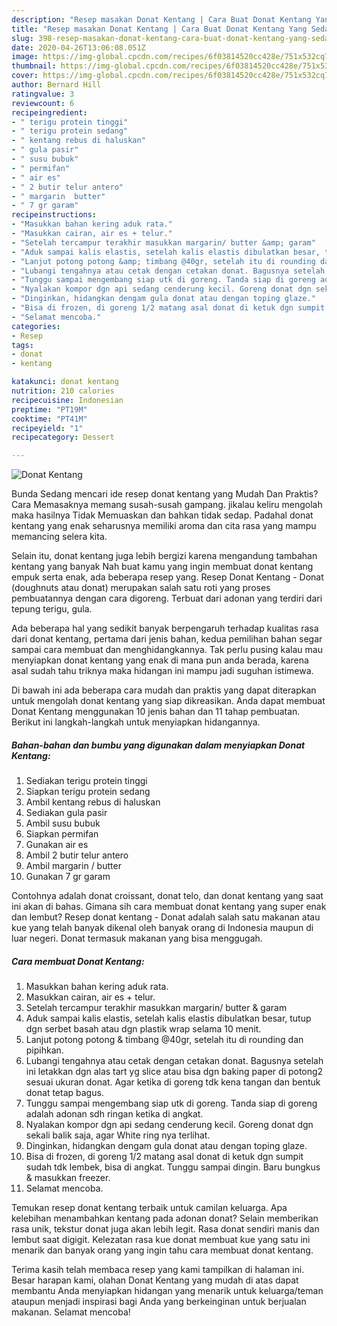 ```yaml
---
description: "Resep masakan Donat Kentang | Cara Buat Donat Kentang Yang Sedap"
title: "Resep masakan Donat Kentang | Cara Buat Donat Kentang Yang Sedap"
slug: 398-resep-masakan-donat-kentang-cara-buat-donat-kentang-yang-sedap
date: 2020-04-26T13:06:08.051Z
image: https://img-global.cpcdn.com/recipes/6f03814520cc428e/751x532cq70/donat-kentang-foto-resep-utama.jpg
thumbnail: https://img-global.cpcdn.com/recipes/6f03814520cc428e/751x532cq70/donat-kentang-foto-resep-utama.jpg
cover: https://img-global.cpcdn.com/recipes/6f03814520cc428e/751x532cq70/donat-kentang-foto-resep-utama.jpg
author: Bernard Hill
ratingvalue: 3
reviewcount: 6
recipeingredient:
- " terigu protein tinggi"
- " terigu protein sedang"
- " kentang rebus di haluskan"
- " gula pasir"
- " susu bubuk"
- " permifan"
- " air es"
- " 2 butir telur antero"
- " margarin  butter"
- " 7 gr garam"
recipeinstructions:
- "Masukkan bahan kering aduk rata."
- "Masukkan cairan, air es + telur."
- "Setelah tercampur terakhir masukkan margarin/ butter &amp; garam"
- "Aduk sampai kalis elastis, setelah kalis elastis dibulatkan besar, tutup dgn serbet basah atau dgn plastik wrap selama 10 menit."
- "Lanjut potong potong &amp; timbang @40gr, setelah itu di rounding dan pipihkan."
- "Lubangi tengahnya atau cetak dengan cetakan donat. Bagusnya setelah ini letakkan dgn alas tart yg slice atau bisa dgn baking paper di potong2 sesuai ukuran donat. Agar ketika di goreng tdk kena tangan dan bentuk donat tetap bagus."
- "Tunggu sampai mengembang siap utk di goreng. Tanda siap di goreng adalah adonan sdh ringan ketika di angkat."
- "Nyalakan kompor dgn api sedang cenderung kecil. Goreng donat dgn sekali balik saja, agar White ring nya terlihat."
- "Dinginkan, hidangkan dengam gula donat atau dengan toping glaze."
- "Bisa di frozen, di goreng 1/2 matang asal donat di ketuk dgn sumpit sudah tdk lembek, bisa di angkat. Tunggu sampai dingin. Baru bungkus &amp; masukkan freezer."
- "Selamat mencoba."
categories:
- Resep
tags:
- donat
- kentang

katakunci: donat kentang 
nutrition: 210 calories
recipecuisine: Indonesian
preptime: "PT19M"
cooktime: "PT41M"
recipeyield: "1"
recipecategory: Dessert

---
```



![Donat Kentang](https://img-global.cpcdn.com/recipes/6f03814520cc428e/751x532cq70/donat-kentang-foto-resep-utama.jpg)

Bunda Sedang mencari ide resep donat kentang yang Mudah Dan Praktis? Cara Memasaknya memang susah-susah gampang. jikalau keliru mengolah maka hasilnya Tidak Memuaskan dan bahkan tidak sedap. Padahal donat kentang yang enak seharusnya memiliki aroma dan cita rasa yang mampu memancing selera kita.

Selain itu, donat kentang juga lebih bergizi karena mengandung tambahan kentang yang banyak Nah buat kamu yang ingin membuat donat kentang empuk serta enak, ada beberapa resep yang. Resep Donat Kentang - Donat (doughnuts atau donat) merupakan salah satu roti yang proses pembuatannya dengan cara digoreng. Terbuat dari adonan yang terdiri dari tepung terigu, gula.

Ada beberapa hal yang sedikit banyak berpengaruh terhadap kualitas rasa dari donat kentang, pertama dari jenis bahan, kedua pemilihan bahan segar sampai cara membuat dan menghidangkannya. Tak perlu pusing kalau mau menyiapkan donat kentang yang enak di mana pun anda berada, karena asal sudah tahu triknya maka hidangan ini mampu jadi suguhan istimewa.


Di bawah ini ada beberapa cara mudah dan praktis yang dapat diterapkan untuk mengolah donat kentang yang siap dikreasikan. Anda dapat membuat Donat Kentang menggunakan 10 jenis bahan dan 11 tahap pembuatan. Berikut ini langkah-langkah untuk menyiapkan hidangannya.

<!--inarticleads1-->

##### Bahan-bahan dan bumbu yang digunakan dalam menyiapkan Donat Kentang:

1. Sediakan  terigu protein tinggi
1. Siapkan  terigu protein sedang
1. Ambil  kentang rebus di haluskan
1. Sediakan  gula pasir
1. Ambil  susu bubuk
1. Siapkan  permifan
1. Gunakan  air es
1. Ambil  2 butir telur antero
1. Ambil  margarin / butter
1. Gunakan  7 gr garam


Contohnya adalah donat croissant, donat telo, dan donat kentang yang saat ini akan di bahas. Gimana sih cara membuat donat kentang yang super enak dan lembut? Resep donat kentang - Donat adalah salah satu makanan atau kue yang telah banyak dikenal oleh banyak orang di Indonesia maupun di luar negeri. Donat termasuk makanan yang bisa menggugah. 

<!--inarticleads2-->

##### Cara membuat Donat Kentang:

1. Masukkan bahan kering aduk rata.
1. Masukkan cairan, air es + telur.
1. Setelah tercampur terakhir masukkan margarin/ butter &amp; garam
1. Aduk sampai kalis elastis, setelah kalis elastis dibulatkan besar, tutup dgn serbet basah atau dgn plastik wrap selama 10 menit.
1. Lanjut potong potong &amp; timbang @40gr, setelah itu di rounding dan pipihkan.
1. Lubangi tengahnya atau cetak dengan cetakan donat. Bagusnya setelah ini letakkan dgn alas tart yg slice atau bisa dgn baking paper di potong2 sesuai ukuran donat. Agar ketika di goreng tdk kena tangan dan bentuk donat tetap bagus.
1. Tunggu sampai mengembang siap utk di goreng. Tanda siap di goreng adalah adonan sdh ringan ketika di angkat.
1. Nyalakan kompor dgn api sedang cenderung kecil. Goreng donat dgn sekali balik saja, agar White ring nya terlihat.
1. Dinginkan, hidangkan dengam gula donat atau dengan toping glaze.
1. Bisa di frozen, di goreng 1/2 matang asal donat di ketuk dgn sumpit sudah tdk lembek, bisa di angkat. Tunggu sampai dingin. Baru bungkus &amp; masukkan freezer.
1. Selamat mencoba.


Temukan resep donat kentang terbaik untuk camilan keluarga. Apa kelebihan menambahkan kentang pada adonan donat? Selain memberikan rasa unik, tekstur donat juga akan lebih legit. Rasa donat sendiri manis dan lembut saat digigit. Kelezatan rasa kue donat membuat kue yang satu ini menarik dan banyak orang yang ingin tahu cara membuat donat kentang. 

Terima kasih telah membaca resep yang kami tampilkan di halaman ini. Besar harapan kami, olahan Donat Kentang yang mudah di atas dapat membantu Anda menyiapkan hidangan yang menarik untuk keluarga/teman ataupun menjadi inspirasi bagi Anda yang berkeinginan untuk berjualan makanan. Selamat mencoba!
